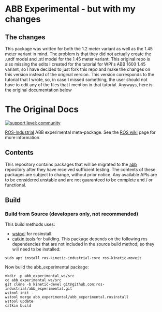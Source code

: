 # ABB Experimental - but with my changes

## The changes

This package was written for both the 1.2 meter variant as well as the 1.45 meter variant in mind. The problem is that they did not actually create the .urdf model and .stl model for the 1.45 meter variant. This original repo is also missing the edits I created for the tutorial for WPI's ABB 1600 1.45 variant, so I have decided to just fork this repo and make the changes on this version instead of the original version. This version corresponds to the tutorial that I wrote, so, in case I missed something, the user should not have to edit any of the files that I mention in that tutorial. Anyways, here is the original documentation below

# The Original Docs

[![support level: community](https://img.shields.io/badge/support%20level-community-lightgray.png)](http://rosindustrial.org/news/2016/10/7/better-supporting-a-growing-ros-industrial-software-platform)

[ROS-Industrial][] ABB experimental meta-package.  See the [ROS wiki][] page for more information.


## Contents

This repository contains packages that will be migrated to the [abb][] repository after they have received sufficient testing.
The contents of these packages are subject to change, without prior notice.
Any available APIs are to be considered unstable and are not guaranteed to be complete and / or functional.


## Build
### Build from Source (developers only, not recommended)
This build methods uses:
 - [wstool][] for rosinstall.
 - [catkin tools][] for building.
This package depends on the following ros dependencies that are not included in the source build method, so they will need to be installed:
```
sudo apt install ros-kinetic-industrial-core ros-kinetic-moveit
```
Now build the abb_experimental package:
```
mkdir -p abb_experimental_ws/src
cd abb_experimental_ws/src
git clone -b kinetic-devel git@github.com:ros-industrial/abb_experimental.git
wstool init .
wstool merge abb_experimental/abb_experimental.rosinstall
wstool update
catkin build
```

[ROS-Industrial]: http://wiki.ros.org/Industrial
[ROS wiki]: http://wiki.ros.org/abb_experimental
[abb]: https://github.com/ros-industrial/abb
[wstool]: http://wiki.ros.org/wstool
[catkin tools]: https://catkin-tools.readthedocs.io/en/latest/
